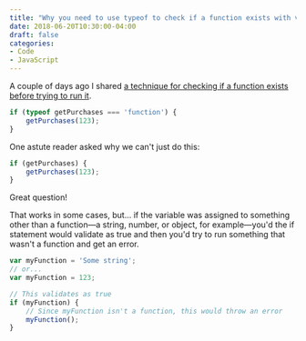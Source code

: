```yaml
---
title: "Why you need to use typeof to check if a function exists with vanilla JS"
date: 2018-06-20T10:30:00-04:00
draft: false
categories:
- Code
- JavaScript
---
```


A couple of days ago I shared [a technique for checking if a function exists before trying to run it](/how-to-check-if-a-function-already-exists-with-vanilla-js/).

```js
if (typeof getPurchases === 'function') {
	getPurchases(123);
}
```

One astute reader asked why we can't just do this:

```js
if (getPurchases) {
	getPurchases(123);
}
```

Great question!

That works in some cases, but... if the variable was assigned to something other than a function&mdash;a string, number, or object, for example&mdash;you'd the if statement would validate as true and then you'd try to run something that wasn't a function and get an error.

```js
var myFunction = 'Some string';
// or...
var myFunction = 123;

// This validates as true
if (myFunction) {
    // Since myFunction isn't a function, this would throw an error
    myFunction();
}
```